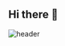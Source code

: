 ## Hi there 👋

![header](https://capsule-render.vercel.app/api?type=Waving&text=Can't%20Lose%20What%20You%20Never%20Had)

<!--
**RuneRaiders/RuneRaiders** is a ✨ _special_ ✨ repository because its `README.md` (this file) appears on your GitHub profile.

Here are some ideas to get you started:

- 🔭 I’m currently working on ...
- 🌱 I’m currently learning ...
- 👯 I’m looking to collaborate on ...
- 🤔 I’m looking for help with ...
- 💬 Ask me about ...
- 📫 How to reach me: ...
- 😄 Pronouns: ...
- ⚡ Fun fact: ...
-->
